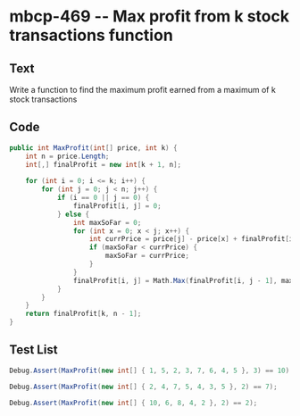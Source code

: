 # mbcp-469 -- Max profit from k stock transactions function

## Text

Write a function to find the maximum profit earned from a maximum of k stock transactions

## Code

```csharp
public int MaxProfit(int[] price, int k) {
    int n = price.Length;
    int[,] finalProfit = new int[k + 1, n];
    
    for (int i = 0; i <= k; i++) {
        for (int j = 0; j < n; j++) {
            if (i == 0 || j == 0) {
                finalProfit[i, j] = 0;
            } else {
                int maxSoFar = 0;
                for (int x = 0; x < j; x++) {
                    int currPrice = price[j] - price[x] + finalProfit[i - 1, x];
                    if (maxSoFar < currPrice) {
                        maxSoFar = currPrice;
                    }
                }
                finalProfit[i, j] = Math.Max(finalProfit[i, j - 1], maxSoFar);
            }
        }
    }
    return finalProfit[k, n - 1];
}
```

## Test List

```csharp
Debug.Assert(MaxProfit(new int[] { 1, 5, 2, 3, 7, 6, 4, 5 }, 3) == 10);
```

```csharp
Debug.Assert(MaxProfit(new int[] { 2, 4, 7, 5, 4, 3, 5 }, 2) == 7);
```

```csharp
Debug.Assert(MaxProfit(new int[] { 10, 6, 8, 4, 2 }, 2) == 2);
```
